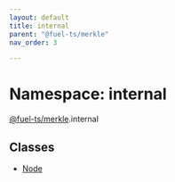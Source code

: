```yaml
---
layout: default
title: internal
parent: "@fuel-ts/merkle"
nav_order: 3

---
```


# Namespace: internal

[@fuel-ts/merkle](../index.md).internal

## Classes

- [Node](../classes/internal-Node.md)
